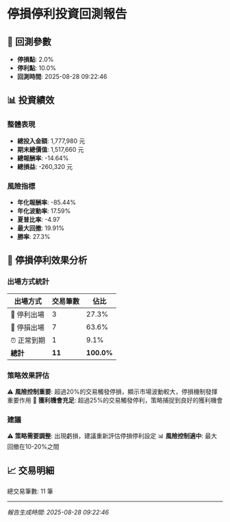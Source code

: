 # 停損停利投資回測報告

## 🎯 回測參數
- **停損點**: 2.0%
- **停利點**: 10.0%
- **回測時間**: 2025-08-28 09:22:46

## 📊 投資績效

### 整體表現
- **總投入金額**: 1,777,980 元
- **期末總價值**: 1,517,660 元
- **總報酬率**: -14.64%
- **總損益**: -260,320 元

### 風險指標
- **年化報酬率**: -85.44%
- **年化波動率**: 17.59%
- **夏普比率**: -4.97
- **最大回撤**: 19.91%
- **勝率**: 27.3%

## 🎯 停損停利效果分析

### 出場方式統計

| 出場方式 | 交易筆數 | 佔比 |
|----------|----------|------|
| 🔺 停利出場 | 3 | 27.3% |
| 🔻 停損出場 | 7 | 63.6% |
| ⏰ 正常到期 | 1 | 9.1% |
| **總計** | **11** | **100.0%** |

### 策略效果評估
⚠️ **風險控制重要**: 超過20%的交易觸發停損，顯示市場波動較大，停損機制發揮重要作用
🎯 **獲利機會充足**: 超過25%的交易觸發停利，策略捕捉到良好的獲利機會

### 建議
⚠️ **策略需要調整**: 出現虧損，建議重新評估停損停利設定
📊 **風險控制適中**: 最大回撤在10-20%之間


## 📈 交易明細
總交易筆數: 11 筆

---
*報告生成時間: 2025-08-28 09:22:46*
